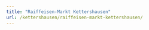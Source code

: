 ```yaml
---
title: "Raiffeisen-Markt Kettershausen"
url: /kettershausen/raiffeisen-markt-kettershausen/
---
```

